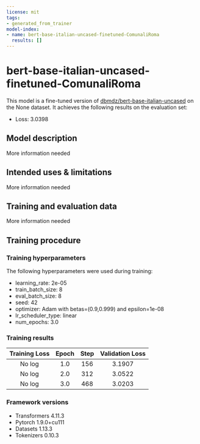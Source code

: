 ```yaml
---
license: mit
tags:
- generated_from_trainer
model-index:
- name: bert-base-italian-uncased-finetuned-ComunaliRoma
  results: []
---
```


<!-- This model card has been generated automatically according to the information the Trainer had access to. You
should probably proofread and complete it, then remove this comment. -->

# bert-base-italian-uncased-finetuned-ComunaliRoma

This model is a fine-tuned version of [dbmdz/bert-base-italian-uncased](https://huggingface.co/dbmdz/bert-base-italian-uncased) on the None dataset.
It achieves the following results on the evaluation set:
- Loss: 3.0398

## Model description

More information needed

## Intended uses & limitations

More information needed

## Training and evaluation data

More information needed

## Training procedure

### Training hyperparameters

The following hyperparameters were used during training:
- learning_rate: 2e-05
- train_batch_size: 8
- eval_batch_size: 8
- seed: 42
- optimizer: Adam with betas=(0.9,0.999) and epsilon=1e-08
- lr_scheduler_type: linear
- num_epochs: 3.0

### Training results

| Training Loss | Epoch | Step | Validation Loss |
|:-------------:|:-----:|:----:|:---------------:|
| No log        | 1.0   | 156  | 3.1907          |
| No log        | 2.0   | 312  | 3.0522          |
| No log        | 3.0   | 468  | 3.0203          |


### Framework versions

- Transformers 4.11.3
- Pytorch 1.9.0+cu111
- Datasets 1.13.3
- Tokenizers 0.10.3
